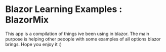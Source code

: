 # Blazor Learning Examples : BlazorMix
This app is a compilation of things ive been using in blazor.
The main purpose is helping other peoople with some examples of all options blazor brings.
Hope you enjoy it :)
